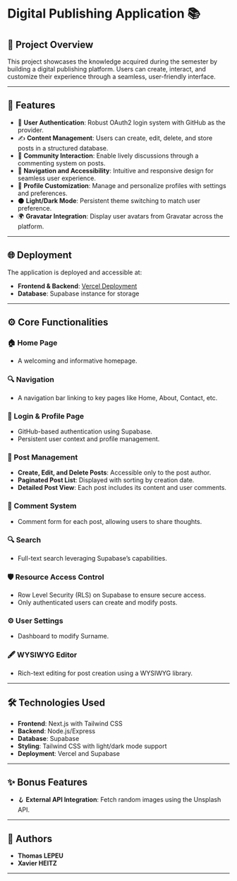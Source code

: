 # Digital Publishing Application 📚

## 🎯 Project Overview

This project showcases the knowledge acquired during the semester by building a digital publishing platform. Users can create, interact, and customize their experience through a seamless, user-friendly interface.

---

## 🌟 Features

- 🔐 **User Authentication**: Robust OAuth2 login system with GitHub as the provider.
- ✍️ **Content Management**: Users can create, edit, delete, and store posts in a structured database.
- 💬 **Community Interaction**: Enable lively discussions through a commenting system on posts.
- 🧭 **Navigation and Accessibility**: Intuitive and responsive design for seamless user experience.
- 🎨 **Profile Customization**: Manage and personalize profiles with settings and preferences.
- 🌑 **Light/Dark Mode**: Persistent theme switching to match user preference.
- 🌍 **Gravatar Integration**: Display user avatars from Gravatar across the platform.

---

## 🌐 Deployment

The application is deployed and accessible at:
- **Frontend & Backend**: [Vercel Deployment](https://lokegames.vercel.app/)
- **Database**: Supabase instance for storage

---

## ⚙️ Core Functionalities

### 🏠 Home Page
- A welcoming and informative homepage.

### 🔍 Navigation
- A navigation bar linking to key pages like Home, About, Contact, etc.

### 🔑 Login & Profile Page
- GitHub-based authentication using Supabase.
- Persistent user context and profile management.

### 📑 Post Management
- **Create, Edit, and Delete Posts**: Accessible only to the post author.
- **Paginated Post List**: Displayed with sorting by creation date.
- **Detailed Post View**: Each post includes its content and user comments.

### 💬 Comment System
- Comment form for each post, allowing users to share thoughts.

### 🔍 Search
- Full-text search leveraging Supabase’s capabilities.

### 🛡️ Resource Access Control
- Row Level Security (RLS) on Supabase to ensure secure access.
- Only authenticated users can create and modify posts.

### ⚙️ User Settings
- Dashboard to modify Surname.

### 🖋️ WYSIWYG Editor
- Rich-text editing for post creation using a WYSIWYG library.

---

## 🛠️ Technologies Used

- **Frontend**: Next.js with Tailwind CSS
- **Backend**: Node.js/Express
- **Database**: Supabase
- **Styling**: Tailwind CSS with light/dark mode support
- **Deployment**: Vercel and Supabase

---

## ✨ Bonus Features

- 🪝 **External API Integration**: Fetch random images using the Unsplash API.

---

## 👥 Authors

- **Thomas LEPEU**
- **Xavier HEITZ**

---

